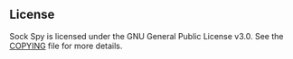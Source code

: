 ## License

Sock Spy is licensed under the GNU General Public License v3.0. See the [COPYING](./COPYING) file for more details.
